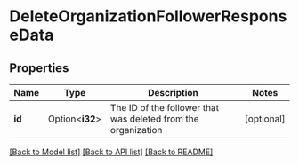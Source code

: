 # DeleteOrganizationFollowerResponseData

## Properties

Name | Type | Description | Notes
------------ | ------------- | ------------- | -------------
**id** | Option<**i32**> | The ID of the follower that was deleted from the organization | [optional]

[[Back to Model list]](../README.md#documentation-for-models) [[Back to API list]](../README.md#documentation-for-api-endpoints) [[Back to README]](../README.md)


